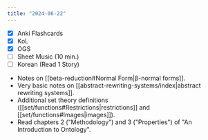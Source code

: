 ```yaml
---
title: "2024-06-22"
---
```


- [x] Anki Flashcards
- [x] KoL
- [x] OGS
- [ ] Sheet Music (10 min.)
- [ ] Korean (Read 1 Story)

* Notes on [[beta-reduction#Normal Form|β-normal forms]].
* Very basic notes on [[abstract-rewriting-systems/index|abstract rewriting systems]].
* Additional set theory definitions ([[set/functions#Restrictions|restrictions]] and [[set/functions#Images|images]]).
* Read chapters 2 ("Methodology") and 3 ("Properties") of "An Introduction to Ontology".